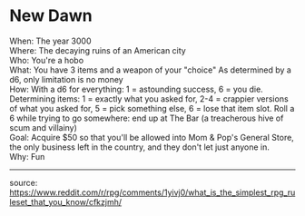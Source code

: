 # New Dawn

When: The year 3000  
Where: The decaying ruins of an American city  
Who: You're a hobo  
What: You have 3 items and a weapon of your "choice" As determined by a d6, only limitation is no money  
How: With a d6 for everything: 1 = astounding success, 6 = you die. Determining items: 1 = exactly what you asked for, 2-4 = crappier versions of what you asked for, 5 = pick something else, 6 = lose that item slot. Roll a 6 while trying to go somewhere: end up at The Bar (a treacherous hive of scum and villainy)  
Goal: Acquire $50 so that you'll be allowed into Mom & Pop's General Store, the only business left in the country, and they don't let just anyone in.  
Why: Fun

----

source: https://www.reddit.com/r/rpg/comments/1yivj0/what_is_the_simplest_rpg_ruleset_that_you_know/cfkzjmh/
